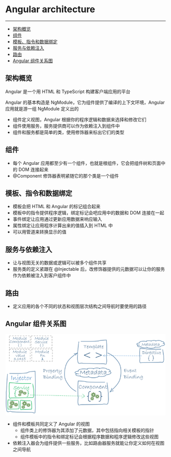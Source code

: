 # Angular architecture

---

<!-- @import "[TOC]" {cmd="toc" depthFrom=1 depthTo=6 orderedList=false} -->
<!-- code_chunk_output -->
* [架构概览](#架构概览)
* [组件](#组件)
* [模板、指令和数据绑定](#模板、指令和数据绑定)
* [服务与依赖注入](#服务与依赖注入)
* [路由](#路由)
* [Angular 组件关系图](#Angular组件关系图)
  
## 架构概览

Angular 是一个用 HTML 和 TypeScript 构建客户端应用的平台

Angular 的基本构造是 NgModule，它为组件提供了编译的上下文环境，Angular 应用就是游一组 NgModule 定义出的

 * 组件定义视图，Angular 根据你的程序逻辑和数据来选择和修改它们
 * 组件使用服务，服务提供商可以作为依赖注入到组件中
 * 组件和服务都是简单的类，使用修饰器来标出它们的类型

## 组件

 * 每个 Angular 应用都至少有一个组件，也就是根组件，它会把组件树和页面中的 DOM 连接起来
 * @Component 修饰器表明紧随它的那个类是一个组件

## 模板、指令和数据绑定

 * 模板会把 HTML 和 Angular 的标记组合起来
 * 模板中的指令提供程序逻辑，绑定标记会吧应用中的数据和 DOM 连接在一起
 * 事件绑定让应用通过更新应用数据来响应输入
 * 属性绑定让应用程序计算出来的值插入到 HTML 中
 * 可以用管道来转换显示的值

## 服务与依赖注入

 * 让与视图无关的数据或逻辑可以被多个组件共享
 * 服务类的定义紧跟在 @Injectable 后，改修饰器提供的元数据可以让你的服务作为依赖被注入到客户组件中

## 路由

 * 定义应用的各个不同的状态和视图层次结构之间导航时要使用的路径

## Angular 组件关系图

![架构图](./angular_architecture.png)

 * 组件和模板共同定义了 Angular 的视图
    * 组件类上的修饰器为其添加了元数据，其中包括指向相关模板的指针
    * 组件模板中的指令和绑定标记会根据程序数据和程序逻辑修改这些视图
 *  依赖注入器会为组件提供一些服务，比如路由器服务就能让你定义如何在视图之间导航